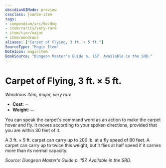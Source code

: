 ```yaml
---
obsidianUIMode: preview
cssclass: json5e-item
tags:
- compendium/src/5e/dmg
- item/rarity/very-rare
- item/tier/major
- item/wondrous
aliases: ["Carpet of Flying, 3 ft. × 5 ft."]
SourceType: "Magic Item"
NoteIcon: magicitem
BookSource: "Dungeon Master's Guide p. 157. Available in the SRD."
---
```

# Carpet of Flying, 3 ft. × 5 ft.
*Wondrous Item, major, very rare*  

- **Cost**: ⏤
- **Weight**: ⏤

You can speak the carpet's command word as an action to make the carpet hover and fly. It moves according to your spoken directions, provided that you are within 30 feet of it.

A 3 ft. × 5 ft. carpet can carry up to 200 lb. at a fly speed of 80 feet. A carpet can carry up to twice this weight, but it flies at half speed if it carries more than its normal capacity.

*Source: Dungeon Master's Guide p. 157. Available in the SRD.*